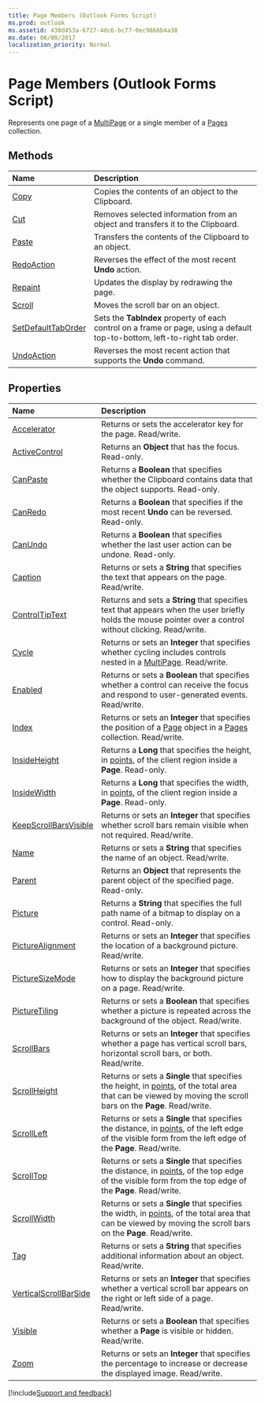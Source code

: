 ```yaml
---
title: Page Members (Outlook Forms Script)
ms.prod: outlook
ms.assetid: 430d453a-6727-4dc6-bc77-0ec9866b4a38
ms.date: 06/08/2017
localization_priority: Normal
---
```



# Page Members (Outlook Forms Script)

Represents one page of a [MultiPage](Outlook.multipage.md) or a single member of a [Pages](Outlook.pages.md) collection.


## Methods



|Name|Description|
|:-----|:-----|
| [Copy](Outlook.Page.copy.md)|Copies the contents of an object to the Clipboard.|
| [Cut](Outlook.Page.cut.md)|Removes selected information from an object and transfers it to the Clipboard.|
| [Paste](Outlook.Page.paste.md)|Transfers the contents of the Clipboard to an object.|
| [RedoAction](Outlook.Page.redoaction.md)|Reverses the effect of the most recent  **Undo** action.|
| [Repaint](Outlook.Page.repaint.md)|Updates the display by redrawing the page.|
| [Scroll](Outlook.Page.scroll.md)|Moves the scroll bar on an object.|
| [SetDefaultTabOrder](Outlook.Page.setdefaulttaborder.md)|Sets the  **TabIndex** property of each control on a frame or page, using a default top-to-bottom, left-to-right tab order.|
| [UndoAction](Outlook.Page.undoaction.md)|Reverses the most recent action that supports the  **Undo** command.|



## Properties



|Name|Description|
|:-----|:-----|
| [Accelerator](Outlook.Page.accelerator.md)|Returns or sets the accelerator key for the page. Read/write.|
| [ActiveControl](Outlook.Page.activecontrol.md)|Returns an  **Object** that has the focus. Read-only.|
| [CanPaste](Outlook.Page.canpaste.md)|Returns a **Boolean** that specifies whether the Clipboard contains data that the object supports. Read-only.|
| [CanRedo](Outlook.Page.canredo.md)|Returns a **Boolean** that specifies if the most recent **Undo** can be reversed. Read-only.|
| [CanUndo](Outlook.Page.canundo.md)|Returns a **Boolean** that specifies whether the last user action can be undone. Read-only.|
| [Caption](Outlook.Page.caption.md)|Returns or sets a **String** that specifies the text that appears on the page. Read/write.|
| [ControlTipText](Outlook.Page.controltiptext.md)|Returns and sets a **String** that specifies text that appears when the user briefly holds the mouse pointer over a control without clicking. Read/write.|
| [Cycle](Outlook.Page.cycle.md)|Returns or sets an  **Integer** that specifies whether cycling includes controls nested in a [MultiPage](Outlook.multipage.md). Read/write.|
| [Enabled](Outlook.Page.enabled.md)|Returns or sets a **Boolean** that specifies whether a control can receive the focus and respond to user-generated events. Read/write.|
| [Index](Outlook.Page.index.md)|Returns or sets an  **Integer** that specifies the position of a [Page](Outlook.Page.md) object in a [Pages](Outlook.pages.md) collection. Read/write.|
| [InsideHeight](Outlook.Page.insideheight.md)|Returns a **Long** that specifies the height, in [points](../language/glossary/vbe-glossary.md#point), of the client region inside a **Page**. Read-only.|
| [InsideWidth](Outlook.Page.insidewidth.md)|Returns a **Long** that specifies the width, in [points](../language/glossary/vbe-glossary.md#point), of the client region inside a **Page**. Read-only.|
| [KeepScrollBarsVisible](Outlook.Page.keepscrollbarsvisible.md)|Returns or sets an  **Integer** that specifies whether scroll bars remain visible when not required. Read/write.|
| [Name](Outlook.Page.name.md)|Returns or sets a **String** that specifies the name of an object. Read/write.|
| [Parent](Outlook.Page.parent.md)|Returns an  **Object** that represents the parent object of the specified page. Read-only.|
| [Picture](Outlook.Page.picture.md)|Returns a **String** that specifies the full path name of a bitmap to display on a control. Read-only.|
| [PictureAlignment](Outlook.Page.picturealignment.md)|Returns or sets an  **Integer** that specifies the location of a background picture. Read/write.|
| [PictureSizeMode](Outlook.Page.picturesizemode.md)|Returns or sets an  **Integer** that specifies how to display the background picture on a page. Read/write.|
| [PictureTiling](Outlook.Page.picturetiling.md)|Returns or sets a **Boolean** that specifies whether a picture is repeated across the background of the object. Read/write.|
| [ScrollBars](Outlook.Page.scrollbars.md)|Returns or sets an  **Integer** that specifies whether a page has vertical scroll bars, horizontal scroll bars, or both. Read/write.|
| [ScrollHeight](Outlook.Page.scrollheight.md)|Returns or sets a **Single** that specifies the height, in [points](../language/glossary/vbe-glossary.md#point), of the total area that can be viewed by moving the scroll bars on the **Page**. Read/write.|
| [ScrollLeft](Outlook.Page.scrollleft.md)|Returns or sets a **Single** that specifies the distance, in [points](../language/glossary/vbe-glossary.md#point), of the left edge of the visible form from the left edge of the **Page**. Read/write.|
| [ScrollTop](Outlook.Page.scrolltop.md)|Returns or sets a **Single** that specifies the distance, in [points](../language/glossary/vbe-glossary.md#point), of the top edge of the visible form from the top edge of the **Page**. Read/write.|
| [ScrollWidth](Outlook.Page.scrollwidth.md)|Returns or sets a **Single** that specifies the width, in [points](../language/glossary/vbe-glossary.md#point), of the total area that can be viewed by moving the scroll bars on the **Page**. Read/write.|
| [Tag](Outlook.Page.tag.md)|Returns or sets a **String** that specifies additional information about an object. Read/write.|
| [VerticalScrollBarSide](Outlook.Page.verticalscrollbarside.md)|Returns or sets an  **Integer** that specifies whether a vertical scroll bar appears on the right or left side of a page. Read/write.|
| [Visible](Outlook.Page.visible.md)|Returns or sets a **Boolean** that specifies whether a **Page** is visible or hidden. Read/write.|
| [Zoom](Outlook.Page.zoom.md)|Returns or sets an  **Integer** that specifies the percentage to increase or decrease the displayed image. Read/write.|

[!include[Support and feedback](~/includes/feedback-boilerplate.md)]